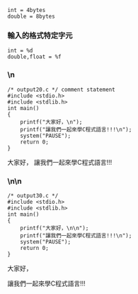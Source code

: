 ```
int = 4bytes
double = 8bytes
```
### 輸入的格式特定字元
```
int = %d
double,float = %f
```
### \n
```
/* output20.c */ comment statement
#include <stdio.h>
#include <stdlib.h>
int main()
{
    printf("大家好，\n");
    printf("讓我們一起來學C程式語言!!!\n");
    system("PAUSE");
    return 0;
}
```

大家好，
讓我們一起來學C程式語言!!!
### \n\n 
```
/* output30.c */
#include <stdio.h>
#include <stdlib.h>
int main()
{
    printf("大家好，\n\n");
    printf("讓我們一起來學C程式語言!!!\n");
    system("PAUSE");
    return 0;
}
```
大家好，

讓我們一起來學C程式語言!!!

